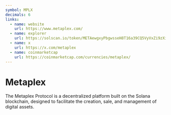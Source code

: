 ```yaml
---
symbol: MPLX
decimals: 6
links:
  - name: website
    url: https://www.metaplex.com/
  - name: explorer
    url: https://solscan.io/token/METAewgxyPbgwsseH8T16a39CQ5VyVxZi9zXiDPY18m
  - name: x
    url: https://x.com/metaplex
  - name: coinmarketcap
    url: https://coinmarketcap.com/currencies/metaplex/
---
```


# Metaplex

The Metaplex Protocol is a decentralized platform built on the Solana blockchain, designed to facilitate the creation, sale, and management of digital assets.
